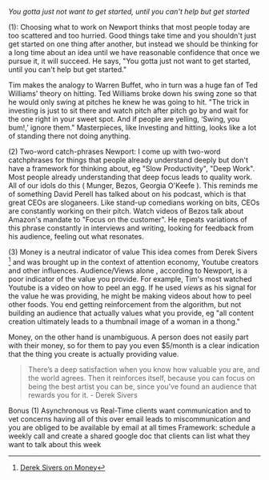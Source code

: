 *You gotta just not want to get started, until you can't help but get started*

(1): Choosing what to work on 
Newport thinks that most people today are too scattered and too hurried. Good things take time and you shouldn't just get started on one thing after another, but instead we should be thinking for a long time about an idea until we have reasonable confidence that once we pursue it, it will succeed. He says, "You gotta just not want to get started, until you can't help but get started."

Tim makes the analogy to Warren Buffet, who in turn was a huge fan of Ted Williams' theory on hitting. Ted Williams broke down his swing zone so that he would only swing at pitches he knew he was going to hit. 
"The trick in investing is just to sit there and watch pitch after pitch go by and wait for the one right in your sweet spot. And if people are yelling, ‘Swing, you bum!,’ ignore them."
Masterpieces, like Investing and hitting, looks like a lot of standing there not doing anything. 


(2) Two-word catch-phrases 
Newport: I come up with two-word catchphrases for things that people already understand deeply but don't have a framework for thinking about, eg "Slow Productivity", "Deep Work". Most people already understanding that deep focus leads to quality work. All of our idols do this ( Munger, Bezos, Georgia O'Keefe ). This reminds me of something David Perell has talked about on his podcast, which is that great CEOs are sloganeers. Like stand-up comedians working on bits, CEOs are constantly working on their pitch. Watch videos of Bezos talk about Amazon's mandate to "Focus on the customer". He repeats variations of this phrase constantly in interviews and writing, looking for feedback from his audience, feeling out what resonates. 

(3) Money is a neutral indicator of value
This idea comes from Derek Sivers [^1] and was brought up in the context of attention economy, Youtube creators and other influences. Audience/Views alone , according to Newport, is a poor indicator of the value you provide. For example, Tim's most watched Youtube is a video on how to peel an egg. If he used *views* as his signal for the value he was providing, he might be making videos about how to peel other foods. You end getting reinforcement from the algorithm, but not building an audience that actually values what you provide, eg "all content creation ultimately leads to a thumbnail image of a woman in a thong." 

Money, on the other hand is unambiguous. A person does not easily part with their money, so for them to pay you even $5/month is a clear indication that the thing you create is actually providing value. 

>There’s a deep satisfaction when you know how valuable you are, and the world agrees. Then it reinforces itself, because you can focus on being the best artist you can be, since you’ve found an audience that rewards you for it. - Derek Sivers

Bonus
(1) Asynchronous vs Real-Time
clients want communication and to vet concerns
having all of this over email leads to miscommunication and you are obliged to be available by email at all times
Framework: schedule a weekly call and create a shared google doc that clients can list what they want to talk about this week 




[^1]: [Derek Sivers on Money](https://sive.rs/mn1)
[^2]: [Cal Newport - How to embrace Slow Productivity, Build a Deep Life, Achieve Mastery, and Defend your Time](https://open.spotify.com/episode/29DCpgoir9PCisRHd0p8on?si=a736272a51cf4bb7)
